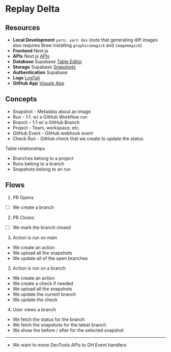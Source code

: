 # Replay Delta

## Resources

- **Local Development** `yarn; yarn dev` (note that generating diff images also requires Brew installing `graphicsmagick` and `imagemagick`)
- **Frontend** Next.js
- **APIs** Next.js [APIs](https://github.com/replayio/visuals/tree/main/pages/api)
- **Database** Supabase [Table Editor](https://app.supabase.com/project/cqerexxkkntrurcacozk/editor)
- **Storage** Supabase [Snapshots](https://app.supabase.com/project/cqerexxkkntrurcacozk/storage/buckets/snapshots)
- **Authentication** Supabase
- **Logs** [LogTail](https://logtail.com/team/129603/tail?rf=1671873260000&s=216756)
- **GitHub App** [Visuals App](https://github.com/organizations/replayio/settings/apps/replay-visuals)

## Concepts

- Snapshot - Metadata about an image
- Run - 1:1. w/ a GitHub Workflow run
- Branch - 1:1 w/ a GitHub Branch
- Project - Team, workspace, etc.
- GitHub Event - GitHub webhook event
- Check Run - GitHub check that we create to update the status

Table relationships
- Branches belong to a project
- Runs belong to a branch
- Snapshots belong to an run

## Flows

1. PR Opens

- [ ] We create a branch

2. PR Closes

- [ ] We mark the branch closed

3. Action is run on main

- We create an action
- We upload all the snapshots
- We update all of the open branches

3. Action is run on a branch

- We create an action
- We create a check if needed
- We upload all the snapshots
- We update the current branch
- We update the check

4. User views a branch

- We fetch the status for the branch
- We fetch the snapshots for the latest branch
- We show the before / after for the selected snapshot

---

- We want to move DevTools APIs to GH Event handlers
